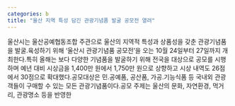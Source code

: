 ```yaml
---
categories: b
title: "울산 지역 특성 담긴 관광기념품 발굴 공모전 열려"
---
```

울산시는 울산공예협동조합 주관으로 울산의 지역적 특성과 상품성을 갖춘 관광기념품을 발굴․육성하기 위해 ‘울산시 관광기념품 공모전’을 오는 10월 24일부터 27일까지 개최한다.특히 올해는 보다 다양한 기념품을 발굴하기 위해 전국을 대상으로 공모를 시행하며 예년 대비 시상금을 1,400만 원에서 1,750만 원으로 상향하고 시상 내역도 26점에서 30점으로 확대했다.공모대상은 민․공예품, 공산품, 가공․기능식품 등 국내외 관광객들이 구매할 수 있는 모든 관광기념품이다.공모 주제는 울산의 문화, 자연환경, 먹거리, 관광명소 등을 반영한